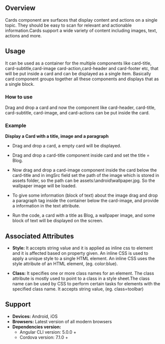 ## Overview
Cards component are surfaces that display content and actions on a single topic. They should be easy to scan for relevant and actionable information.Cards support a wide variety of content including images, text, actions and more. 
## Usage
It can be used as a container for the multiple components like card-title, card-subtitle,card-image card-action,card-header and card-footer etc, that will be put inside a card and can be displayed as a single item. Basically card component groups together all these components and displays that as a single block.                                                                                                                                       

### How to use
Drag and drop a card and now the component like card-header, card-title, card-subtitle, card-image, and card-actions can be put inside the card.


### Example
**Display a Card with a title, image and a paragraph** 

- Drag and drop a card, a empty card will be displayed.

- Drag and drop a card-title component inside card and set the title = Blog.

- Now drag and drop a card-image component inside the card below the card-title and in imgSrc field set the path of the image which is stored in assets folder, so the path can be assets:\android\wallpaper.jpg. So the wallpaper image will be loaded.
 
- To give some information (block of text) about the image drag and drop a paragraph tag inside the container below the card-image, and provide a information in the text attribute.

- Run the code, a card with a title as Blog, a wallpaper image, and some block of text will be displayed on the screen.

 
## Associated Attributes
- **Style:** It accepts string value and it is applied as inline css to element and it is affected based on property given. An inline CSS is used to apply a unique style to a single HTML element. An inline CSS uses the style attribute of an HTML element, (eg. color:blue).

- **Class:** It specifies one or more class names for an element. The class attribute is mostly used to point to a class in a style sheet.The class name can be used by CSS to perform certain tasks for elements with the specified class name. It accepts string value,  (eg. class=toolbar)

## Support
- **Devices:** Android, iOS
- **Browsers:**  Latest version of all modern browsers
- **Dependencies version:** 
    - Angular CLI version: 5.0.0 + 
    - Cordova version: 7.1.0 + 





